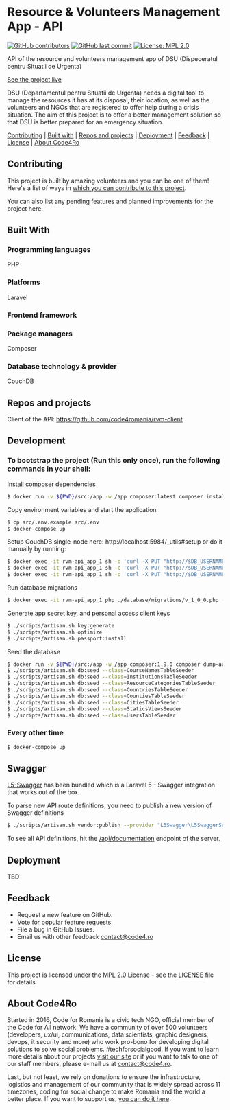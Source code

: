 # Resource & Volunteers Management App - API

[![GitHub contributors](https://img.shields.io/github/contributors/code4romania/rvm-api.svg?style=for-the-badge)](https://github.com/code4romania/rvm-api/graphs/contributors)    [![GitHub last commit](https://img.shields.io/github/last-commit/code4romania/rvm-api.svg?style=for-the-badge)](https://github.com/code4romania/rvm-api/commits/master) [![License: MPL 2.0](https://img.shields.io/badge/license-MPL%202.0-brightgreen.svg?style=for-the-badge)](https://opensource.org/licenses/MPL-2.0)

API of the resource and volunteers management app of DSU (Dispeceratul pentru Situatii de Urgenta)

[See the project live](https://www.figma.com/proto/K7Qqywpx1QFVzG1ml2Fa3qsv/Resource-%26-Volunteer-Management-App?scaling=min-zoom)

DSU (Departamentul pentru Situatii de Urgenta) needs a digital tool to manage the resources it has at its disposal, their location, as well as the volunteers and NGOs that are registered to offer help during a crisis situation. The aim of this project is to offer a better management solution so that DSU is better prepared for an emergency situation.

[Contributing](#contributing) | [Built with](#built-with) | [Repos and projects](#repos-and-projects) | [Deployment](#deployment) | [Feedback](#feedback) | [License](#license) | [About Code4Ro](#about-code4ro)

## Contributing

This project is built by amazing volunteers and you can be one of them! Here's a list of ways in [which you can contribute to this project](.github/CONTRIBUTING.MD).

You can also list any pending features and planned improvements for the project here.

## Built With

### Programming languages

PHP

### Platforms

Laravel

### Frontend framework

### Package managers

Composer

### Database technology & provider

CouchDB

## Repos and projects

Client of the API: https://github.com/code4romania/rvm-client


## Development

### To bootstrap the project (Run this only once), run the following commands in your shell:

Install composer dependencies
```bash
$ docker run -v ${PWD}/src:/app -w /app composer:latest composer install --ignore-platform-reqs --no-scripts --no-interaction --prefer-dist --optimize-autoloader
```

Copy environment variables and start the application
```bash
$ cp src/.env.example src/.env
$ docker-compose up
```

Setup CouchDB single-node here: http://localhost:5984/_utils#setup or do it manually by running:
```bash
$ docker exec -it rvm-api_app_1 sh -c 'curl -X PUT "http://$DB_USERNAME:$DB_PASSWORD@$DB_HOST:$DB_PORT/_users"'
$ docker exec -it rvm-api_app_1 sh -c 'curl -X PUT "http://$DB_USERNAME:$DB_PASSWORD@$DB_HOST:$DB_PORT/_replicator"'
$ docker exec -it rvm-api_app_1 sh -c 'curl -X PUT "http://$DB_USERNAME:$DB_PASSWORD@$DB_HOST:$DB_PORT/_global_changes"'
```

Run database migrations
```bash
$ docker exec -it rvm-api_app_1 php ./database/migrations/v_1_0_0.php -c migrate
```

Generate app secret key, and personal access client keys
```bash
$ ./scripts/artisan.sh key:generate
$ ./scripts/artisan.sh optimize
$ ./scripts/artisan.sh passport:install
```

Seed the database
```bash
$ docker run -v ${PWD}/src:/app -w /app composer:1.9.0 composer dump-autoload
$ ./scripts/artisan.sh db:seed --class=CourseNamesTableSeeder
$ ./scripts/artisan.sh db:seed --class=InstitutionsTableSeeder
$ ./scripts/artisan.sh db:seed --class=ResourceCategoriesTableSeeder
$ ./scripts/artisan.sh db:seed --class=CountriesTableSeeder
$ ./scripts/artisan.sh db:seed --class=CountiesTableSeeder
$ ./scripts/artisan.sh db:seed --class=CitiesTableSeeder
$ ./scripts/artisan.sh db:seed --class=StaticsViewsSeeder
$ ./scripts/artisan.sh db:seed --class=UsersTableSeeder
```

### Every other time

```bash
$ docker-compose up
```

## Swagger
[L5-Swagger](https://github.com/DarkaOnLine/L5-Swagger) has been bundled which is a Laravel 5 - Swagger integration that
works out of the box.

To parse new API route definitions, you need to publish a new version of Swagger definitions

```bash
$ ./scripts/artisan.sh vendor:publish --provider "L5Swagger\L5SwaggerServiceProvider"
```

To see all API definitions, hit the [/api/documentation](http://localhost:8080/api/documentation) endpoint of the server.
## Deployment

TBD

## Feedback

* Request a new feature on GitHub.
* Vote for popular feature requests.
* File a bug in GitHub Issues.
* Email us with other feedback contact@code4.ro

## License

This project is licensed under the MPL 2.0 License - see the [LICENSE](LICENSE) file for details

## About Code4Ro

Started in 2016, Code for Romania is a civic tech NGO, official member of the Code for All network. We have a community of over 500 volunteers (developers, ux/ui, communications, data scientists, graphic designers, devops, it security and more) who work pro-bono for developing digital solutions to solve social problems. #techforsocialgood. If you want to learn more details about our projects [visit our site](https://www.code4.ro/en/) or if you want to talk to one of our staff members, please e-mail us at contact@code4.ro.

Last, but not least, we rely on donations to ensure the infrastructure, logistics and management of our community that is widely spread across 11 timezones, coding for social change to make Romania and the world a better place. If you want to support us, [you can do it here](https://code4.ro/en/donate/).

